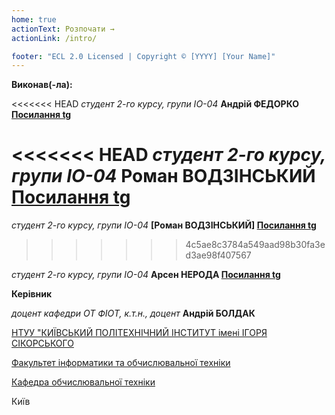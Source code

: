 ```yaml
---
home: true
actionText: Розпочати →
actionLink: /intro/

footer: "ECL 2.0 Licensed | Copyright © [YYYY] [Your Name]"
---
```



**Виконав(-ла):** 

<<<<<<< HEAD
*студент 2-го курсу, групи ІО-04* **Андрій ФЕДОРКО [Посилання tg](https://t.me/L3MKO)**

<<<<<<< HEAD
*студент 2-го курсу, групи ІО-04* **Роман ВОДЗІНСЬКИЙ [Посилання tg](https://t.me/vodziskiy)**
=======

*студент 2-го курсу, групи ІО-04* **[Роман ВОДЗІНСЬКИЙ] [Посилання tg](https://t.me/vodziskiy)**
>>>>>>> 4c5ae8c3784a549aad98b30fa3ed3ae98f407567


*студент 2-го курсу, групи ІО-04* **Арсен НЕРОДА [Посилання tg](https://t.me/arseniyb777)**


 
**Керівник**

*доцент кафедри ОТ ФІОТ, к.т.н., доцент*<span padding-right:5em></span> **Андрій БОЛДАК** 

[НТУУ "КИЇВСЬКИЙ ПОЛІТЕХНІЧНИЙ ІНСТИТУТ імені ІГОРЯ СІКОРСЬКОГО](https://kpi.ua/)

[Факультет інформатики та обчислювальної техніки](https://fiot.kpi.ua/)

[Кафедра обчислювальної техніки](https://comsys.kpi.ua/)

Київ
